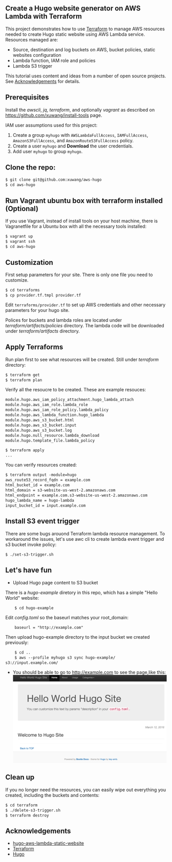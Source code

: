 
## Create a Hugo website generator on AWS Lambda with Terraform

This project demonstrates how to use [Terraform](https://www.terraform.io/intro/index.html) to manage AWS resources needed to create Hugo static website using AWS Lambda service. 
Resources managed are:

* Source, destination and log buckets on AWS, bucket policies, static websites configuration
* Lambda function, IAM role and policies
* Lambda S3 trigger

This tutorial uses content and ideas from a number of open source projects. See [Acknowledgements](#Acknowledgements) for details.

## Prerequisites

Install the _awscli_, _jq_, _terraform_, and optionally _vagrant_ as described on https://github.com/xuwang/install-tools page.

IAM user assumptions used for this project:

1. Create a group `myhugo` with `AWSLambdaFullAccess`, `IAMFullAccess`, `AmazonS3FullAccess`, and `AmazonRoute53FullAccess` policy.
2. Create a user `myhugo` and __Download__ the user credentials.
3. Add user `myhugo` to group `myhugo`.

## Clone the repo:
```
$ git clone git@github.com:xuwang/aws-hugo
$ cd aws-hugo
```

## Run Vagrant ubuntu box with terraform installed (Optional)
If you use Vagrant, instead of install tools on your host machine,
there is Vagranetfile for a Ubuntu box with all the necessary tools installed:
```
$ vagrant up
$ vagrant ssh
$ cd aws-hugo
```

## Customization

First setup parameters for your site. There is only one file you need to customize.

```
$ cd terraforms
$ cp provider.tf.tmpl provider.tf
```

Edit `terraforms/provider.tf` to set up AWS credentials and other necessary parameters for your hugo site.

Polices for buckets and lambda roles are located under _terraform/artifacts/policies_ directory. The lambda code will be downloaded under _terraform/artifacts_ directory.

## Apply Terraforms 

Run plan first to see what resources will be created.  Still under _terraform_ directory:

```
$ terraform get
$ terraform plan
```
Verify all the resoucre to be created. These are example resouces:

```
module.hugo.aws_iam_policy_attachment.hugo_lambda_attach
module.hugo.aws_iam_role.lambda_role
module.hugo.aws_iam_role_policy.lambda_policy
module.hugo.aws_lambda_function.hugo_lambda
module.hugo.aws_s3_bucket.html
module.hugo.aws_s3_bucket.input
module.hugo.aws_s3_bucket.log
module.hugo.null_resource.lambda_download
module.hugo.template_file.lambda_policy
```

```
$ terraform apply
...
```
You can verify resources created:

```
$ terraform output -module=hugo
aws_route53_record_fqdn = example.com
html_bucket_id = example.com
html_domain = s3-website-us-west-2.amazonaws.com
html_endpoint = example.com.s3-website-us-west-2.amazonaws.com
hugo_lambda_name = hugo-lambda
input_bucket_id = input.example.com
```

## Install S3 event trigger

There are some bugs arouond Terraform lambda resource management. To workaround the issues, let's use
awc cli to create lambda event trigger and s3 bucket invoke policy:

```
$ ./set-s3-trigger.sh
```

## Let's have fun

* Upload Hugo page content to S3 bucket

There is a _hugo-example_ diretory in this repo, which has a simple "Hello World" website:

        $ cd hugo-example

Edit _config.toml_ so the baseurl matches your root_domain:

        baseurl = "http://example.com"

Then upload hugo-example directory to the input bucket we created previously:

        $ cd ..
        $ aws --profile myhugo s3 sync hugo-example/ s3://input.example.com/

* You should be able to go to http://example.com to see the page,like this:
![Hugo Site](images/hugo-site.png "Hello World Hugo Site")

## Clean up

If you no longer need the resources, you can easily wipe out everything you created, including the buckets and contents:

```
$ cd terraform
$ ./delete-s3-trigger.sh
$ terraform destroy
```

## <a name="Acknowledgements">Acknowledgements</a>
* [hugo-aws-lambda-static-website](http://bezdelev.com/post/hugo-aws-lambda-static-website/)
* [Terraform](http://www.terraform.io/downloads.html)
* [Hugo](gohugo.io)

